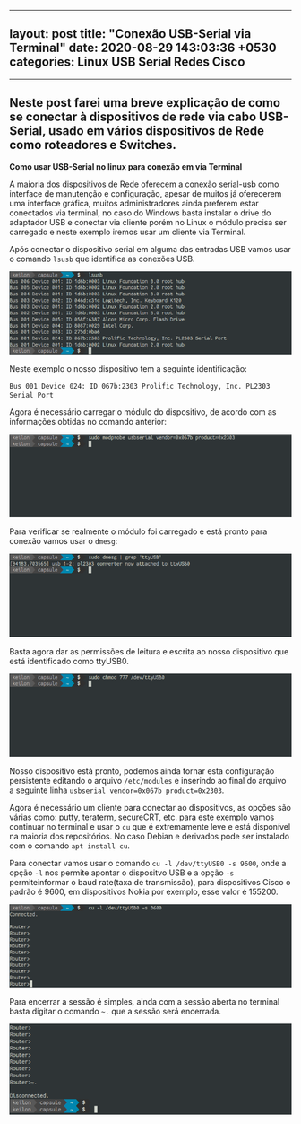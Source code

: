  ---
layout: post
title:  "Conexão USB-Serial via Terminal"
date:   2020-08-29 143:03:36 +0530
categories:  Linux USB Serial Redes Cisco
---

---
 Neste post farei uma breve explicação de como se conectar à dispositivos de rede via cabo USB-Serial, usado em vários dispositivos de Rede como roteadores e Switches.
---

**Como usar USB-Serial no linux para conexão em via Terminal**

A maioria dos dispositivos de Rede oferecem a conexão serial-usb como interface de manutenção e configuração, apesar de muitos já oferecerem uma interface gráfica, muitos administradores ainda preferem estar conectados via terminal, no caso do Windows basta instalar o drive do adaptador USB e conectar via cliente porém no Linux o módulo precisa ser carregado e neste exemplo iremos usar um cliente via Terminal.

Após conectar o dispositivo serial em alguma das entradas USB vamos usar o comando `lsusb` que identifica as conexões USB.

![lsusb](https://raw.githubusercontent.com/keilon-araujo/posts/master/lsusb-1.png)

Neste exemplo o nosso dispositivo tem a seguinte identificação:

```
Bus 001 Device 024: ID 067b:2303 Prolific Technology, Inc. PL2303 Serial Port
```

Agora é necessário carregar o módulo do dispositivo, de acordo com as informações obtidas no comando anterior:

![modprobe](https://raw.githubusercontent.com/keilon-araujo/posts/master/modprobe-1.png)

Para verificar se realmente o módulo foi carregado e está pronto para conexão vamos usar o `dmesg`:

![dmesg](https://raw.githubusercontent.com/keilon-araujo/posts/master/dmesg-1.png)

Basta agora dar as permissões de leitura e escrita ao nosso dispositivo que está identificado como ttyUSB0.

![chmod](https://raw.githubusercontent.com/keilon-araujo/posts/master/chmod-1.png)



Nosso dispositivo está pronto, podemos ainda tornar esta configuração persistente editando o arquivo `/etc/modules` e inserindo ao final do arquivo a seguinte linha `usbserial vendor=0x067b product=0x2303`.

Agora é necessário um cliente para conectar ao dispositivos, as opções são várias como: putty, teraterm, secureCRT, etc. para este exemplo vamos continuar no terminal e usar o `cu` que é extremamente leve e está disponível na maioria dos repositórios. No caso Debian e derivados pode ser instalado com o comando `apt install cu`.

Para conectar vamos usar o comando `cu -l /dev/ttyUSB0 -s 9600`, onde a opção `-l` nos permite apontar o dispositvo USB e a opção `-s` permiteinformar o baud rate(taxa de transmissão), para dispositivos Cisco o padrão é 9600, em dispositivos Nokia por exemplo, esse valor é 155200.

![cu](https://github.com/keilon-araujo/posts/blob/master/cu-1.png)

Para encerrar a sessão é simples, ainda com a sessão aberta no terminal basta digitar o comando `~.` que a sessão será encerrada.

![close](https://github.com/keilon-araujo/posts/blob/master/close-1.png)

